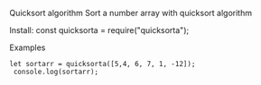 Quicksort algorithm
Sort a number array with quicksort algorithm

Install:
    const quicksorta = require("quicksorta");

Examples

    let sortarr = quicksorta([5,4, 6, 7, 1, -12]);
     console.log(sortarr);
